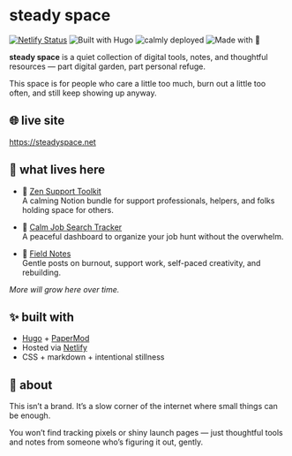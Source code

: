 # steady space

[![Netlify Status](https://api.netlify.com/api/v1/badges/6e745439-4091-4a70-b4f6-b90664f3219e/deploy-status)](https://app.netlify.com/projects/steadyspace/deploys)
![Built with Hugo](https://img.shields.io/badge/built%20with-hugo-ff4088?style=flat-square&logo=hugo)
![calmly deployed](https://img.shields.io/badge/deployed-calmly-7FB3A3?style=flat-square&logo=netlify)
![Made with 💜](https://img.shields.io/badge/made%20with-%F0%9F%92%9C-lightgrey?style=flat-square)

**steady space** is a quiet collection of digital tools, notes, and thoughtful resources — part digital garden, part personal refuge.

This space is for people who care a little too much, burn out a little too often, and still keep showing up anyway.

## 🌐 live site

https://steadyspace.net

## 🌿 what lives here

- 🧘 [Zen Support Toolkit](https://gum.new/gum/cmalnfax9001k03jo64ztd8y6)  
  A calming Notion bundle for support professionals, helpers, and folks holding space for others.

- 💼 [Calm Job Search Tracker](https://gum.new/gum/cmamt2a4f000l03l1axlgge2d)  
  A peaceful dashboard to organize your job hunt without the overwhelm.

- 📖 [Field Notes](https://steadyspace.net/field-notes)  
  Gentle posts on burnout, support work, self-paced creativity, and rebuilding.

*More will grow here over time.*

## ✨ built with

- [Hugo](https://gohugo.io/) + [PaperMod](https://github.com/adityatelange/hugo-PaperMod)
- Hosted via [Netlify](https://netlify.com)
- CSS + markdown + intentional stillness

## 🫶 about

This isn’t a brand. It’s a slow corner of the internet where small things can be enough.

You won’t find tracking pixels or shiny launch pages — just thoughtful tools and notes from someone who’s figuring it out, gently.